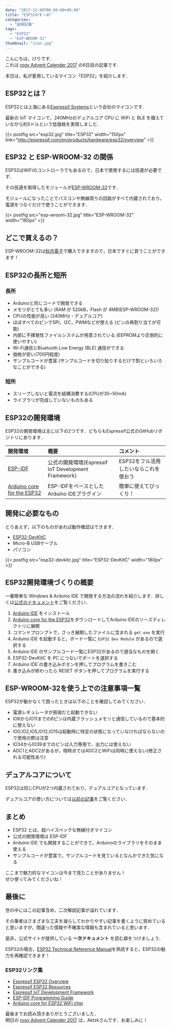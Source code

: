 ```yaml
---
date: "2017-12-06T00:00:00+09:00"
title: "ESP32のすゝめ"
categories:
  - "説明記事"
tags:
  - "ESP32"
  - "ESP-WROOM-32"
thumbnail: "icon.jpg"
---
```


こんにちは，けりです．  
これは [rogy Advent Calender 2017](https://adventar.org/calendars/2361) の6日目の記事です.

本日は，私が愛用しているマイコン「ESP32」を紹介します．

<!--more-->

## ESP32とは？

ESP32とは上海にある[Espressif Systems](http://espressif.com/)という会社のマイコンです．


最新の IoT マイコンで，240MHzのデュアルコア CPU に WiFi と BLE を備えていながら約5ドルという低価格を実現しました．


{{< postfig src="esp32.jpg" title="ESP32" width="150px" link="http://espressif.com/en/products/hardware/esp32/overview" >}}

## ESP32 と ESP-WROOM-32 の関係

ESP32はWiFiのコントローラでもあるので，日本で使用するには技適が必要です．

その技適を取得したモジュールが[ESP-WROOM-32](http://akizukidenshi.com/catalog/g/gM-11647/)です．

モジュールになったことでパスコンや無線周りの回路がすべて内蔵されており，電源をつなぐだけで使うことができます．

{{< postfig src="esp-wroom-32.jpg" title="ESP-WROOM-32" width="180px" >}}

## どこで買えるの？

ESP-WROOM-32は[秋月電子](http://akizukidenshi.com/catalog/g/gM-11647/)で購入できますので，日本ですぐに買うことができます！

## ESP32の長所と短所

### 長所

  * Arduinoと同じコードで開発できる
  * メモリがとても多い (RAM が 520kB，Flash が 4MB(ESP-WROOM-32))
  * CPUの性能が高い (240MHz・デュアルコア)
  * ほぼすべてのピンでSPI，I2C，PWMなどが使える (ピンの再割り当てが可能)
  * 内部に不揮発性ファイルシステムが用意されている (EEPROMより圧倒的に使いやすい)
  * Wi-Fi通信とBluetooth Low Energy (BLE) 通信ができる
  * 価格が安い(700円程度)
  * サンプルコードが豊富 (サンプルコードを切り貼りするだけで割といろいろなことができる)

### 短所

  * スリープしないと電流を結構消費する(CPUが30~50mA)
  * ライブラリが完成していないものもある

## ESP32の開発環境

ESP32の開発環境は主に以下の2つです．どちらもEspressif公式のGitHubリポジトリにあります．

|開発環境|概要|コメント|
|:--|:--|:--|
|[ESP-IDF](https://github.com/espressif/esp-id://github.com/espressif/esp-idf)|公式の開発環境(Espressif IoT Development Framework)|ESP32をフル活用したいならこれを使おう|
|[Arduino core for the ESP32](https://github.com/espressif/arduino-esp32)|ESP-IDFをベースとしたArduino IDEプラグイン|簡単に使えてびっくり！|

## 開発に必要なもの

とりあえず，以下のものがあれば動作確認はできます．

  * [ESP32-DevKitC](http://akizukidenshi.com/catalog/g/gM-11819/)
  * Micro-B USBケーブル
  * パソコン

{{< postfig src="esp32-devkitc.jpg" title="ESP32-DevKitC" width="180px" >}}

## ESP32開発環境づくりの概要

一番簡単な Windows & Arduino IDE で開発する方法の流れを紹介します．詳しくは[公式のドキュメント](https://github.com/espressif/arduino-esp32#installation-instructions)をご覧ください．

  1. [Arduino IDE](https://www.arduino.cc/en/Main/Software) をインストール
  1. [Arduino core for the ESP32](https://github.com/espressif/arduino-esp32)をダウンロードしてArduino IDEのソースディレクトリに展開
  1. コマンドプロンプトで，さっき展開したファイルに含まれる `get.exe` を実行
  1. Arduino IDE を起動すると，ボード一覧に `ESP32 Dev Module` があるので選択する
  1. Arduino IDE のサンプルコード一覧にESP32があるので適当なものを開く
  1. ESP32-DevKitC を PC につないでポートを選択する
  1. Arduino IDE の書き込みボタンを押してプログラムを書きこむ
  1. 書き込みが終わったら RESET ボタンを押してプログラムを実行する

## ESP-WROOM-32を使う上での注意事項一覧

ESP32が動かなくて困ったときは以下のことを確認してみてください．

  * 電源レギュレータが貧弱だと起動できない
  * IO6からIO11までの6ピンは内蔵フラッシュメモリと通信しているので基本的に使えない
  * IO0,IO2,IO5,IO12,IO15は起動時に特定の状態になっていなければならないので使用の際は注意
  * IO34からIO39までのピンは入力専用で，出力には使えない
  * ADC1とADC2があるが，現時点ではADC2とWiFiは同時に使えない(修正される可能性あり)

## デュアルコアについて

ESP32は同じCPUが2つ内蔵されており，デュアルコアとなっています．

デュアルコアの使い方については[以前の記事](/posts/2017-06-24-esp32-dual-core/)をご覧ください．

## まとめ

  * ESP32 とは，超ハイスペックな無線付きマイコン
  * 公式の開発環境は ESP-IDF
  * Arduino IDE でも開発することができて，Arduinoのライブラリをそのまま使える
  * サンプルコードが豊富で，サンプルコードを見ているとなんかできた気になる

ここまで魅力的なマイコンは今まで見たことがありません！  
ぜひ使ってみてくださいね！

## 最後に

世の中にはこの記事含め，二次解説記事が溢れています．

その筆者はさまざまな工夫を凝らしてわかりやすい記事を書くように努めていると思いますが，間違った情報や不確実な情報も含まれていると思います．

是非，公式サイトが提供している **一次ドキュメント** を読む癖をつけましょう．

ESP32の場合，[ESP32 Technical Reference Manual](http://espressif.com/sites/default/files/documentation/esp32_technical_reference_manual_en.pdf)を熟読すると，ESP32の魅力を再確認できます！

### ESP32リンク集

  * [Espressif ESP32 Overview](http://espressif.com/en/products/hardware/esp32/overview)
  * [Espressif ESP32 Resources](http://espressif.com/en/products/hardware/esp32/resources)
  * [Espressif IoT Development Framework](https://github.com/espressif/esp-idf)
  * [ESP-IDF Programming Guide](https://esp-idf.readthedocs.io/en/latest/#)
  * [Arduino core for ESP32 WiFi chip](https://github.com/espressif/arduino-esp32)

最後までお読み頂きありがとうございました．  
明日の [rogy Advent Calender 2017](https://adventar.org/calendars/2361) は，Aktzkさんです．お楽しみに！
